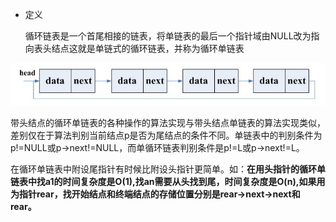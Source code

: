 * 定义

    循环链表是一个首尾相接的链表，将单链表的最后一个指针域由NULL改为指向表头结点这就是单链式的循环链表，并称为循环单链表

![List](../Image/CycleSingleList.png)

​	带头结点的循环单链表的各种操作的算法实现与带头结点单链表的算法实现类似，差别仅在于算法判别当前结点p是否为尾结点的条件不同。单链表中的判别条件为p!=NULL或p->next!=NULL，而单循环链表判别条件是p!=L或p->next!=L。

​	在循环单链表中附设尾指针有时候比附设头指针更简单。如：**在用头指针的循环单链表中找a1的时间复杂度是O(1),找an需要从头找到尾，时间复杂度是O(n),如果用为指针rear，找开始结点和终端结点的存储位置分别是rear->next->next和rear。**


